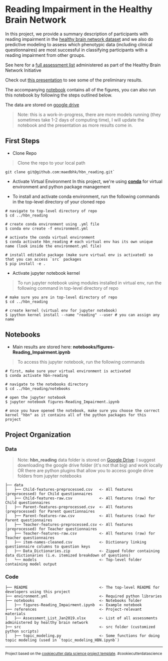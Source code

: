 Reading Impairment in the Healthy Brain Network 
==============================

In this project, we provide a summary description of participants with reading impairment in the [healthy brain network dataset](https://healthybrainnetwork.org/) and we also do predictive modeling to assess which phenotypic data (including clinical questionnaires) are most successful in classifying participants with a reading impairment from other groups.   

See here for a [full assessment list](https://docs.google.com/spreadsheets/d/1sGb3ECGR47BzIWNZwzh4ARrjFaf5ByVA/edit?usp=sharing&ouid=110847987931723045299&rtpof=true&sd=true) administered as part of the Healthy Brain Network Initiative

Check out [this presentation](https://docs.google.com/presentation/d/1GWq6N5Z3JI3PlOW0oC9u_d_4LYYDyPDER8ijxhtzRiY/edit?usp=sharing) to see some of the preliminary results. 

The accompanying [notebook](notebooks/figures-Reading_Impairment.ipynb) contains all of the figures, you can also run this notebook by following the steps outlined below. 

The data are stored on [google drive](https://drive.google.com/drive/folders/1yx125fAnoaHPTg9o2yI63uHJih9vEEA3?usp=sharing)

> Note: this is a work-in-progress, there are more models running (they sometimes take 1-2 days of computing time), I will update the notebook and the presentation as more results come in. 


First Steps
------------

* Clone Repo
> Clone the repo to your local path
```
git clone git@github.com:maedbhk/hbn_reading.git`
```

* Activate Virtual Environment
In this project, we're using [**conda**](https://conda.io/projects/conda/en/latest/user-guide/tasks/manage-environments.html) for virtual environment and python package management

* To install and activate conda environment, run the following commands in the top-level directory of your cloned repo
```
# navigate to top-level directory of repo
$ cd ../hbn_reading

# create conda environment using .yml file
$ conda env create -f environment.yml 

# activate the conda virtual environment
$ conda activate hbn_reading # each virtual env has its own unique name (look inside the environment.yml file)

# install editable package (make sure virtual env is activated) so that you can access `src` packages
$ pip install -e .
```

* Activate jupyter notebook kernel
> To run jupyter notebook using modules installed in virtual env, run the following command in top-level directory of repo
```
# make sure you are in top-level directory of repo
$ cd ../hbn_reading

# create kernel (virtual env for jupyter notebook)
$ ipython kernel install --name "reading" --user # you can assign any name
```

Notebooks
------------
* Main results are stored here: **notebooks/figures-Reading_Impairment.ipynb**
> To access this jupyter notebook, run the following commands
```
# first, make sure your virtual environment is activated
$ conda activate hbn-reading

# navigate to the notebooks directory
$ cd ../hbn_reading/notebooks

# open the jupyter notebook
$ jupyter notebook figures-Reading_Impairment.ipynb

# once you have opened the notebook, make sure you choose the correct kernel "hbn" as it contains all of the python packages for this project
```

Project Organization
------------

### Data
> Note: **hbn_reading** data folder is stored on [Google Drive](https://drive.google.com/drive/folders/1yx125fAnoaHPTg9o2yI63uHJih9vEEA3?usp=drive_link): 
> I suggest downloading the google drive folder (it's not that big) and work locally OR there are python plugins that allow you to access google drive folders from jupyter notebooks

    ├── data
    │   ├── Child-features-preprocessed.csv   <- All features (preprocessed) for Child questionnaires
    │   ├── Child-features-raw.csv            <- All features (raw) for Child questionnaires
    │   ├── Parent-features-preprocessed.csv  <- All features (preprocessed) for Parent questionnaires
    │   ├── Parent-features-raw.csv           <- All features (raw) for Parent questionnaires
    │   ├── Teacher-features-preprocessed.csv <- All features (preprocessed) for Teacher questionnaires
    │   ├── Teacher-features-raw.csv          <- All features (raw) for Teacher questionnaires
    │   ├── item-names-cleaned.csv            <- Dictionary linking questionnaire columns to question keys
    │   ├── Data_Dictionaries.zip             <- Zipped folder containing data dictionaries (i.e. itemized breakdown of questions)
    │   └── models                            <- Top-level folder containing model output

### Code 

    ├── README                                <- The top-level README for developers using this project
    ├── environment.yml                       <- Required python libraries
    ├── notebooks                             <- Notebooks folder
    │   ├── figures-Reading_Impairment.ipynb  <- Example notebook
    ├── references                            <- Project-relevant materials
    │   ├── Assessment_List_Jan2019.xlsx      <- List of all assessments administered by healthy brain network
    ├── src                                   <- src folder (customized python scripts)
    │   ├── topic_modeling.py                 <- Some functions for doing topic modeling (used in `topic_modeling_HBN.ipynb`)

--------

<p><small>Project based on the <a target="_blank" href="https://drivendata.github.io/cookiecutter-data-science/">cookiecutter data science project template</a>. #cookiecutterdatascience</small></p>
